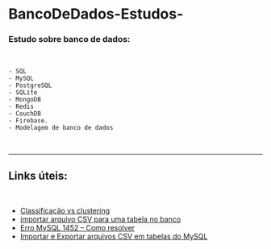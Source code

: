 # BancoDeDados-Estudos-
### Estudo sobre banco de dados:
<br>

    - SQL
    - MySQL
    - PostgreSQL
    - SQLite
    - MongoDB
    - Redis
    - CouchDB 
    - Firebase.
    - Modelagem de banco de dados

<br>
<hr>

## Links úteis:
<br>


- <a href="https://acervolima.com/ml-classificacao-vs-clustering/">Classificação vs clustering</a><br>
- <a href="https://www.youtube.com/watch?v=7bwLCNhp42k">importar arquivo CSV para uma tabela no banco</a><br>
- <a href="https://bobcares.com/blog/mysql-error-1452/">Erro MySQL 1452 – Como resolver</a><br>
- <a href="https://www.youtube.com/watch?v=5ddHcVBusQg&ab_channel=B%C3%B3sonTreinamentos">Importar e Exportar arquivos CSV em tabelas do MySQL</a><br>
